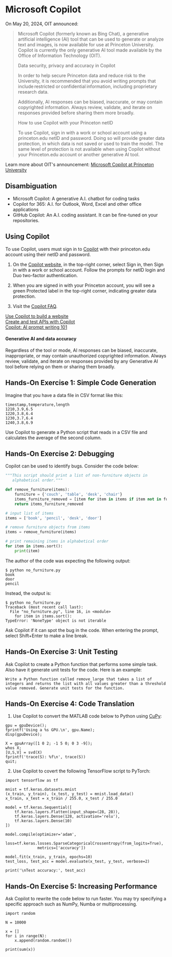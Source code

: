 # Microsoft Copilot

On May 20, 2024, OIT announced:

> Microsoft Copilot (formerly known as Bing Chat), a generative artificial intelligence (AI) tool that can be used to generate or analyze text and images, is now available for use at Princeton University. Copilot is currently the only generative AI tool made available by the Office of Information Technology (OIT).
>
> Data security, privacy and accuracy in Copilot 
>
> In order to help secure Princeton data and reduce risk to the University, it is recommended that you avoid writing prompts that include restricted or confidential information, including proprietary research data. 
>
> Additionally, AI responses can be biased, inaccurate, or may contain copyrighted information. Always review, validate, and iterate on responses provided before sharing them more broadly. 
>
> How to use Copilot with your Princeton netID 
>
> To use Copilot, sign in with a work or school account using a princeton.edu netID and password. Doing so will provide greater data protection, in which data is not saved or used to train the model. The same level of protection is not available when using Copilot without your Princeton.edu account or another generative AI tool.

Learn more about OIT's announcement: [Microsoft Copilot at Princeton University](https://oit.princeton.edu/microsoft-copilot-princeton-university)

## Disambiguation

- Microsoft Copilot: A generative A.I. chatbot for coding tasks
- Copilot for 365: A.I. for Outlook, Word, Excel and other office applications
- GitHub Copilot: An A.I. coding assistant. It can be fine-tuned on your repositories.

## Using Copilot

To use Copilot, users must sign in to [Copilot](https://copilot.microsoft.com/?BCB=0&showconv=1) with their princeton.edu account using their netID and password.

1. On the [Copilot website](https://copilot.microsoft.com/?BCB=0&showconv=1), in the top-right corner, select Sign in, then Sign in with a work or school account. Follow the prompts for netID login and Duo two-factor authentication.

2. When you are signed in with your Princeton account, you will see a green Protected label in the top-right corner, indicating greater data protection.

3. Visit the [Copilot FAQ](https://www.microsoft.com/en-us/bing?form=MG0AUO&OCID=MG0AUO#faq).

[Use Copilot to build a website](https://www.microsoft.com/en-us/bing/do-more-with-ai/build-a-website?form=MA13KP)  
[Create and test APIs with Copilot](https://www.microsoft.com/en-us/bing/do-more-with-ai/create-and-test-apis?form=MA13KP)  
[Copilot: AI prompt writing 101](https://www.microsoft.com/en-us/bing/do-more-with-ai/ai-prompt-writing?form=MA13KP)  

#### Generative AI and data accuracy

Regardless of the tool or mode, AI responses can be biased, inaccurate, inappropriate, or may contain unauthorized copyrighted information.  Always review, validate, and iterate on responses provided by any Generative AI tool before relying on them or sharing them broadly.

## Hands-On Exercise 1: Simple Code Generation

Imagine that you have a data file in CSV format like this:

```
timestamp,temperature,length
1210,3.9,6.5
1220,3.8,6.4
1230,3.7,6.4
1240,3.8,6.9
```

Use Copilot to generate a Python script that reads in a CSV file and calculates the average of the second column.


## Hands-On Exercise 2: Debugging

Copilot can be used to identify bugs. Consider the code below:

```Python
"""This script should print a list of non-furniture objects in
   alphabetical order.""" 

def remove_furniture(items):
    furniture = {'couch', 'table', 'desk', 'chair'}
    items_furniture_removed = [item for item in items if item not in furniture]
    return items_furniture_removed

# input list of items
items = ['book', 'pencil', 'desk', 'door']

# remove furniture objects from items
items = remove_furniture(items)

# print remaining items in alphabetical order
for item in items.sort():
    print(item)
```

The author of the code was expecting the following output:

```
$ python no_furniture.py
book
door
pencil
```

Instead, the output is:

```
$ python no_furniture.py 
Traceback (most recent call last):
  File "no_furniture.py", line 16, in <module>
    for item in items.sort():
TypeError: 'NoneType' object is not iterable
```

Ask Copilot if it can spot the bug in the code. When entering the prompt, select Shift+Enter to make a line break.

## Hands-On Exercise 3: Unit Testing

Ask Copilot to create a Python function that performs some simple task. Also have it generate unit tests for the code. Here is an example:

```
Write a Python function called remove_large that takes a list of integers and returns the list with all values greater than a threshold value removed. Generate unit tests for the function.
```

## Hands-On Exercise 4: Code Translation

1. Use Copilot to convert the MATLAB code below to Python using [CuPy](https://cupy.dev/):

```
gpu = gpuDevice();
fprintf('Using a %s GPU.\n', gpu.Name);
disp(gpuDevice);

X = gpuArray([1 0 2; -1 5 0; 0 3 -9]);
whos X;
[U,S,V] = svd(X)
fprintf('trace(S): %f\n', trace(S))
quit;
```

2. Use Copilot to covert the following TensorFlow script to PyTorch:

```
import tensorflow as tf

mnist = tf.keras.datasets.mnist
(x_train, y_train), (x_test, y_test) = mnist.load_data()
x_train, x_test = x_train / 255.0, x_test / 255.0

model = tf.keras.Sequential([
    tf.keras.layers.Flatten(input_shape=(28, 28)),
    tf.keras.layers.Dense(128, activation='relu'),
    tf.keras.layers.Dense(10)
])

model.compile(optimizer='adam',
              loss=tf.keras.losses.SparseCategoricalCrossentropy(from_logits=True),
              metrics=['accuracy'])

model.fit(x_train, y_train, epochs=10)
test_loss, test_acc = model.evaluate(x_test, y_test, verbose=2)

print('\nTest accuracy:', test_acc)
```

## Hands-On Exercise 5: Increasing Performance

Ask Copilot to rewrite the code below to run faster. You may try specifying a specific approach such as NumPy, Numba or multiprocessing.

```
import random

N = 10000

x = []
for i in range(N):
    x.append(random.random())

print(sum(x))
```
